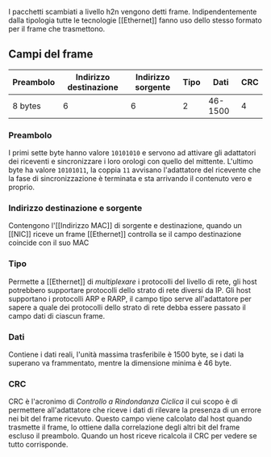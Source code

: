 I pacchetti scambiati a livello h2n vengono detti frame.
Indipendentemente dalla tipologia tutte le tecnologie [[Ethernet]] fanno uso dello stesso formato per il frame che trasmettono.

## Campi del frame
| Preambolo | Indirizzo destinazione | Indirizzo sorgente | Tipo | Dati    | CRC |
| --------- | ---------------------- | ------------------ | ---- | ------- | --- |
| 8 bytes   | 6                      | 6                  | 2    | 46-1500 | 4    |

### Preambolo
I primi sette byte hanno valore `10101010` e servono ad attivare gli adattatori dei riceventi e sincronizzare i loro orologi con quello del mittente.
L'ultimo byte ha valore `10101011`, la coppia `11` avvisano l'adattatore del ricevente che la fase di sincronizzazione è terminata e sta arrivando il contenuto vero e proprio.

### Indirizzo destinazione e sorgente
Contengono l'[[Indirizzo MAC]] di sorgente e destinazione, quando un [[NIC]] riceve un frame [[Ethernet]] controlla se il campo destinazione coincide con il suo MAC

### Tipo
Permette a [[Ethernet]] di _multiplexare_ i protocolli del livello di rete, gli host potrebbero supportare protocolli dello strato di rete diversi da IP.
Gli host supportano i protocolli ARP e RARP, il campo tipo serve all'adattatore per sapere a quale dei protocolli dello strato di rete debba essere passato il campo dati di ciascun frame.

### Dati
Contiene i dati reali, l'unità massima trasferibile è 1500 byte, se i dati la superano va frammentato, mentre la dimensione minima è 46 byte.

### CRC
CRC è l'acronimo di _Controllo a Rindondanza Ciclica_ il cui scopo è di permettere all'adattatore che riceve i dati di rilevare la presenza di un errore nei bit del frame ricevuto.
Questo campo viene calcolato dal host quando trasmette il frame, lo ottiene dalla correlazione degli altri bit del frame escluso il preambolo.
Quando un host riceve ricalcola il CRC per vedere se tutto corrisponde.
